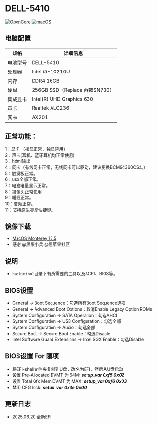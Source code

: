 # DELL-5410

[![OpenCore](https://img.shields.io/badge/OpenCore-0.9.7-lightblue.svg)](https://github.com/acidanthera/OpenCorePkg)
[![macOS](https://img.shields.io/badge/macOS-13.6-orange.svg)](https://www.apple.com/macos/ventura)

## 电脑配置

| 规格   | 详细信息                    |
|------|-------------------------|
| 电脑型号 | DELL-5410               |
| 处理器  | Intel i5-10210U         |
| 内存   | DDR4 16GB               |
| 硬盘   | 256GB SSD（Replace 西数SN730） |
| 集成显卡 | Intel(R) UHD Graphics 630 |
| 声卡   | Realtek ALC236          |
| 网卡   | AX201                   |


## 正常功能：
1：显卡 （核显正常，独显禁用）  
2：声卡(耳机、蓝牙耳机均正常使用)  
3：hdmi输出  
4：网卡（有线网卡正常，无线网卡可以驱动，建议更换BCM94360CS2。）  
5：触摸板正常。  
6：usb全部正常。  
7：电池电量显示正常。  
8：摄像头正常使用  
9：睡眠正常。  
10：变频正常。  
11：支持原生亮度快捷键。


## 镜像下载
- [MacOS Monterey 12.5](https://osx.cx/macos-monterey-12-5-21f79.html)
- 感谢 @黑果小兵 @黑苹果社区


## 说明
- `hackintool`目录下有所需要的工具以及ACPI、BIOS等。

## BIOS设置
* General -> Boot Sequence：勾选所有Boot Sequence选项
* General -> Advanced Boot Options：取消Enable Legacy Option ROMs
* System Configuration -> SATA Operation：勾选AHCI
* System Configuration -> USB Configuration：勾选全部
* System Configuration -> Audio：勾选全部
* Secure Boot -> Secure Boot Enable：勾选Disable
* Intel Software Guard Extensions -> Intel SGX Enable：勾选Disable


## BIOS设置 For 隐项
* 将EFI-shell文件夹复制到U盘，改名为EFI，然后从U盘启动
* 设置 Pre-Allocated DVMT 为 64M:
  ***setup_var 0xf5 0x02***
* 设置 Total Gfx Mem DVMT 为 MAX:
  ***setup_var 0xf6 0x03***
* 禁用 CFG lock:
  ***setup_var 0x3e 0x00***


## 更新日志
- 2025.06.20 全新EFI
